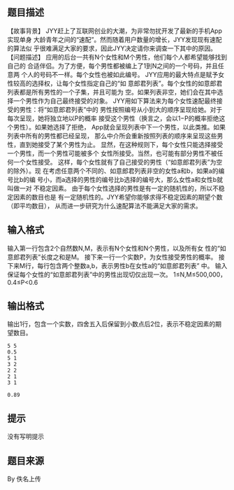 


## 题目描述
【故事背景】
JYY赶上了互联网创业的大潮，为非常勿扰开发了最新的手机App实现单身
大龄青年之间的“速配”。然而随着用户数量的增长，JYY发现现有速配的算法似
乎很难满足大家的要求，因此JYY决定请你来调查一下其中的原因。
【问题描述】
应用的后台一共有N个女性和M个男性，他们每个人都希望能够找到自己的
合适伴侣。为了方便，每个男性都被编上了1到N之间的一个号码，并且任意两
个人的号码不一样。每个女性也被如此编号。
JYY应用的最大特点是赋予女性较高的选择权，让每个女性指定自己的“如
意郎君列表”。每个女性的如意郎君列表都是所有男性的一个子集，并且可能为
空。如果列表非空，她们会在其中选择一个男性作为自己最终接受的对象。
JYY用如下算法来为每个女性速配最终接受的男性：将“如意郎君列表”中的
男性按照编号从小到大的顺序呈现给她。对于每次呈现，她将独立地以P的概率
接受这个男性（换言之，会以1−P的概率拒绝这个男性）。如果她选择了拒绝，
App就会呈现列表中下一个男性，以此类推。如果列表中所有的男性都已经呈现，
那么中介所会重新按照列表的顺序来呈现这些男性，直到她接受了某个男性为止。
显然，在这种规则下，每个女性只能选择接受一个男性，而一个男性可能被多个
女性所接受。当然，也可能有部分男性不被任何一个女性接受。
这样，每个女性就有了自己接受的男性（“如意郎君列表”为空的除外）。现
在考虑任意两个不同的、如意郎君列表非空的女性a和b，如果a的编号比b的编
号小，而a选择的男性的编号比b选择的编号大，那么女性a和女性b就叫做一对
不稳定因素。
由于每个女性选择的男性是有一定的随机性的，所以不稳定因素的数目也是
有一定随机性的。JYY希望你能够求得不稳定因素的期望个数（即平均数目），
从而进一步研究为什么速配算法不能满足大家的需求。
## 输入格式
输入第一行包含2个自然数N,M，表示有N个女性和N个男性，以及所有女
性的“如意郎君列表”长度之和是M。
接下来一行一个实数P，为女性接受男性的概率。
接下来M行，每行包含两个整数a,b，表示男性b在女性a的“如意郎君列表”
中。
输入保证每个女性的“如意郎君列表”中的男性出现切仅出现一次。
1≤N,M≤500,000，0.4≤P<0.6
## 输出格式
输出1行，包含一个实数，四舍五入后保留到小数点后2位，表示不稳定因素的期望数目。

```input1
5 5
0.5
5 1
3 2
2 2
2 1
3 1

```

```output1
0.89
```

## 提示
没有写明提示
## 题目来源
By 佚名上传


